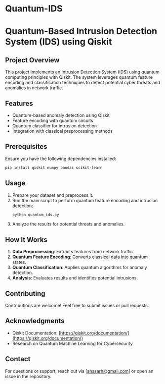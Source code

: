# Quantum-IDS
# Quantum-Based Intrusion Detection System (IDS) using Qiskit

## Project Overview

This project implements an Intrusion Detection System (IDS) using quantum computing principles with Qiskit. The system leverages quantum feature encoding and classification techniques to detect potential cyber threats and anomalies in network traffic.

## Features

- Quantum-based anomaly detection using Qiskit
- Feature encoding with quantum circuits
- Quantum classifier for intrusion detection
- Integration with classical preprocessing methods

## Prerequisites

Ensure you have the following dependencies installed:

```bash
pip install qiskit numpy pandas scikit-learn
   ```

## Usage

1. Prepare your dataset and preprocess it.
2. Run the main script to perform quantum feature encoding and intrusion detection:
   ```bash
   python quantum_ids.py
   ```
3. Analyze the results for potential threats and anomalies.

## How It Works

1. **Data Preprocessing**: Extracts features from network traffic.
2. **Quantum Feature Encoding**: Converts classical data into quantum states.
3. **Quantum Classification**: Applies quantum algorithms for anomaly detection.
4. **Analysis**: Evaluates results and identifies potential intrusions.

## Contributing

Contributions are welcome! Feel free to submit issues or pull requests.

## Acknowledgments

- Qiskit Documentation: [https://qiskit.org/documentation/](https://qiskit.org/documentation/)
- Research on Quantum Machine Learning for Cybersecurity

## Contact

For questions or support, reach out via [ahssarh@gmail.com] or open an issue in the repository.

